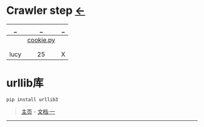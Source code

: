 # Crawler step  [←](../index.md)

| _ | _ | _ |
|:---:|:---:|:---:|
| []() | [cookie.py](https://raw.githubusercontent.com/AmbroseRen/test/master/Data/Python/Crawler/cookie.py) | []() |
| []() | []() | []() |
| []() | []() | []() |
| lucy | 25 | X |

# urllib库
```
pip install urllib3
```

> [主页](https://docs.python.org/zh-cn/3.8/library/) - [文档·一](https://docs.python.org/zh-cn/3.8/library/urllib.request.html#module-urllib.request)

- - -

# 

